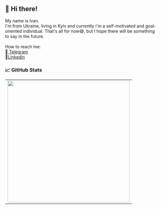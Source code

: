 ## 👋 Hi there!

My name is Ivan.<br>
I'm from Ukraine, living in Kyiv and currently i'm a self-motivated and goal-oriented individual.
That's all for now😅, but I hope there will be something to say in the future.
<br>
<br>
  How to reach me:<br>
💬<a href="https://t.me/ivan_s_ua" rel="nofollow"> Telegram</a><br>
📑<a href="https://www.linkedin.com/in/ivan-suprun/" rel="nofollow">Linkedin</a>

### 📈 GitHub Stats</h2>

<p>
    <table>
    <tr>
        <td>
        <img width="400px" src="https://github-readme-stats.vercel.app/api/top-langs/?username=Anderli-dev&hide=html&layout=compact&hide_border=true&hide_title=true&theme=darkicon_color=5194f0&bg_color=0d1117" />
        </td>
    </tr>   
    </table>
</p>
